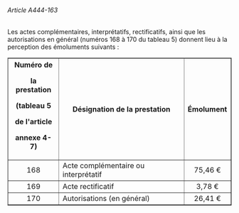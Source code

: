 ###### Article A444-163

Les actes complémentaires, interprétatifs, rectificatifs, ainsi que les autorisations en général (numéros 168 à 170 du tableau 5) donnent lieu à la perception des émoluments suivants :

<table border="1"><tbody>
 <tr>
  <th>Numéro de

la prestation

(tableau 5

de l'article

annexe 4-7)</th>
  <th>Désignation de la prestation</th>
  <th>Émolument</th>
 </tr>
 <tr>
  <td align="center">168</td>
  <td>Acte complémentaire ou interprétatif</td>
  <td align="center">75,46 €</td>
 </tr>
 <tr>
  <td align="center">169</td>
  <td>Acte rectificatif</td>
  <td align="center">3,78 €</td>
 </tr>
 <tr>
  <td align="center">170</td>
  <td>Autorisations (en général)</td>
  <td align="center">26,41 €</td>
 </tr>
</tbody></table>

